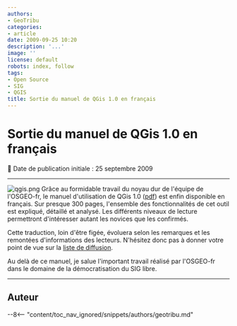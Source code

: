 ```yaml
---
authors:
- GeoTribu
categories:
- article
date: 2009-09-25 10:20
description: '...'
image: ''
license: default
robots: index, follow
tags:
- Open Source
- SIG
- QGIS
title: Sortie du manuel de QGis 1.0 en français
---
```


# Sortie du manuel de QGis 1.0 en français


:calendar: Date de publication initiale : 25 septembre 2009


----

![qgis.png](http://geotribu.net/sites/default/files/Tuto/img/Blog/qgis/qgis.png) Grâce au formidable travail du noyau dur de l'équipe de l'OSGEO-fr, le manuel d'utilisation de QGis 1.0 ([pdf](http://download.osgeo.org/qgis/doc/manual/qgis-1.0.0_user_guide_fr.pdf)) est enfin disponible en français. Sur presque 300 pages, l'ensemble des fonctionnalités de cet outil est expliqué, détaillé et analysé. Les différents niveaux de lecture permettront d'intéresser autant les novices que les confirmés.


Cette traduction, loin d'être figée, évoluera selon les remarques et les remontées d'informations des lecteurs. N'hésitez donc pas à donner votre point de vue sur la [liste de diffusion](http://lists.osgeo.org/mailman/listinfo/francophone).


Au delà de ce manuel, je salue l'important travail réalisé par l'OSGEO-fr dans le domaine de la démocratisation du SIG libre.




----

## Auteur

--8<-- "content/toc_nav_ignored/snippets/authors/geotribu.md"
